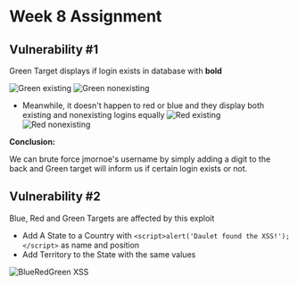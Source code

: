 # Week 8 Assignment

## Vulnerability #1
Green Target displays if login exists in database with **bold**

![Green existing](https://i.imgur.com/ZGnh7CT.png)
![Green nonexisting](https://i.imgur.com/9aE3yFF.png)

- Meanwhile, it doesn't happen to red or blue and they display both existing and nonexisting logins equally
![Red existing](https://i.imgur.com/XIoHpKX.png)
![Red nonexisting](https://i.imgur.com/WHO8ckL.png)

**Conclusion:** 

We can brute force jmornoe's username by simply adding a digit to the back and Green target will inform us if certain login exists or not.

## Vulnerability #2
Blue, Red and Green Targets are affected by this exploit

- Add A State to a Country with `<script>alert('Daulet found the XSS!');</script>` as name and position
- Add Territory to the State with the same values

![BlueRedGreen XSS](https://i.imgur.com/iqabtms.png)

